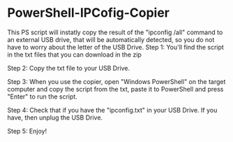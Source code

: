 # PowerShell-IPCofig-Copier

This PS script will instatly copy the result of the "ipconfig /all" command to an external USB drive, that will be automatically detected, so you do not have to worry about the letter of the USB Drive.
Step 1: You'll find the script in the txt files that you can download in the zip

Step 2: Copy the txt file to your USB Drive.

Step 3: When you use the copier, open "Windows PowerShell" on the target computer and copy the script from the txt, paste it to PowerShell and press "Enter" to run the script.

Step 4: Check that if you have the "ipconfig.txt" in your USB Drive. If you have, then unplug the USB Drive.

Step 5: Enjoy!
